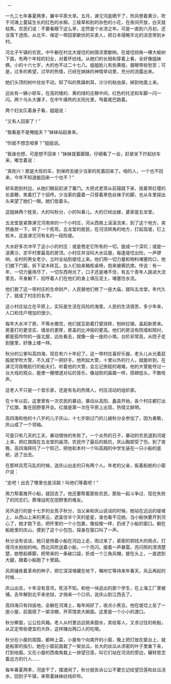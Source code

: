      一 

   一九三七年春夏两季，翼中平原大旱。五月，滹沱河底晒干了，热风卷着黄沙，吹干河滩上蔓延生长的红色的水柳。三稜草和别的杂色的小花，在夜间开放，白天就枯焦。农民们说：不要看眼下这么旱，定然是个水涝之年。可是一直到六月初，还没落下透雨，从北平、保定一带回家歇伏的买卖人，把日本侵略华北的消息带到乡村。 

   河北子午镇的农民，中午躺在村北大堤埝的树荫凉里歇晌。在堤埝拐角一棵大榆树下面，有两个年轻的妇女，对着怀纺线。从她们的长相和穿着上看，全好像姐妹俩，小的十六七岁，大的也不过二十七八。姐姐脸儿有些黄瘦，眉眼带些愁苦；可是，过多的希望，过早的热情，已经在妹妹的神情举动里，充分的流露出来。 

   她们头顶的树叶纹丝不动，知了叫的焦躁刺耳，沙沙的粘虫屎，掉到地面上来。 

   远处有一辆小轿车，在高的矮的、黄的绿的庄稼中间，红色的托泥和车脚一闪一闪。两个乌头大骡子，在中午燥热的太阳光里，甩着尾巴跑着。 

   两个妇女仄着身子看，姐姐说： 

   “又有人回家了！” 

   “我看是不是俺姐夫？”妹妹站起身来。 

   “你就不想念咱爹？”姐姐说。 

   “我谁也想，可是想不回来！”妹妹提着脚跟，仔细看了一会，赶紧坐下拧起纺车来，嘟念着说： 

   “真败兴！那是大班的车，到保府去接少当家的死着回来了。咱的人，一个也不回来，今年不知道能回来一个也不？” 

   轿车跑到村边，从她们眼前赶进了寨门。大把式老常从前辕跳下来，摇着带红缨的长苗鞭，笑着打了个招呼。少当家的露着一只穿着黑色丝袜子的脚，也从车里探出头来望了她们一眼。她们低着头。 

   这姐妹两个姓吴，大的叫秋分，小的叫春儿。大的已经出嫁，婆家是五龙堂。 

   五龙堂是紧靠滹沱河南岸的一个小村庄，河从西南上滚滚流来，到了这个地方，突然曲敛一下，转了一个死弯。五龙堂的居民，在河流转角的地方，打起高堤，钉上桩木，这是滹沱河有名的一段险堤。 

   大水好多次冲平了这小小的村庄：或是卷走它所有的一切，旋成一个深坑；或是一滚黄沙，淤平村里最高的房顶。小村庄并没叫大水征服，每逢堤埝出险，一声锣响，全村的男女老少，立时全站到堤埝上来。他们用一切力量和物料堵塞险口，他们摘下门窗，拆下梁木砖瓦，女人们抬来箱柜桌椅，抱来被褥炕席。传说：有一年，一切力量用尽了，一切东西用光了，口子还是堵不住，有五个青年人跳进大流里去，平身躺下，招呼着人们在他们的身上填压泥土，堵塞住水流。 

   他们救了这一带村庄的生命财产，人民替他们修了一座大庙，就叫五龙堂。年代久了，就成了村庄的名字。 

   这小村庄站立在平原上，实际是生活在风险的海里。人民的生活很苦，多少年来，人口和住户增加的很少。 

   每年大水冲了房，不等水撤完，他们就互助着打甓烧砖，刨树拉锯，盖起新房来。房基打的更坚实、墙垒的更厚，房盖的比冲毁的更高。他们的房没有院墙和陪衬，都是孤伶伶的一座北屋，远处看去，就像一座一座的小塔。台阶非常高，从院子走到屋里，好像上楼一样。 

   秋分的公爹叫高四海，现在有六十年纪了。这一带村庄喜好乐器，老头儿从光着屁股就学吹大管，不久成了一把好手。他吹起大管，十里以外的行人，就能听到，在滹沱河夜晚航行的船夫们，听着他的大管，会忘记旅程的艰难。他的大管能夺过一台大戏的观众，能使一棚僧道对坛的音乐，像战败的画眉一样，搭翅低头，不敢吱声。 

   这老人不只是一个音乐家，还是有名的热情人，村庄活动的组织家。 

   在十年以前，这里曾有一次农民的暴动，暴动从高阳、蠡县开始，各个村庄都打出了红旗，集在田野里开会。红旗是第一次在平原上出现，热情又鲜明。 

   高四海和他的十八岁的儿子庆山，十七岁刚过门的儿媳秋分全参加了，因为勇敢，庆山成了一个领袖。 

   可是只有几天的工夫，暴动很快的失败了。一个炎热的日子，暴动的农民退到河堤上来，把红旗插在五龙堂的庙顶。农民作了最后的抵抗，庆山胸部受了伤。到了夜晚，高四海拜托了一个知己，把他和本村一个叫高翔的中学生装在一只小船的底舱，逃了出去。 

   在那样兵荒马乱的时候，送庆山出走的只有两个人。年老的父亲，扳着船舱的小窗户说： 

   “走吧！出去了哪里也是活路！叫他们等着吧！” 

   用力帮着推开小船，就回去了。他还要帮着那些农民，那些一起斗争过、现在失败了的同志们，葬埋战死在田野里的难友。 

   另外送行的是十七岁的女孩子秋分，当父亲和庆山说话的时候，她站在远远的堤坡上，从西山上来的黑云，遮盖住半个天的星星，谁也看不见她。当小船快要开到河心了，她才跑下去，把怀里的一个小包裹，像投梭一样，扔进了小船的窗口。躺在船舱里的庆山，摸到了这个小包包，探身在窗口叫了一声。 

   秋分没有说话，她只是傍着小船在河边上走，雨过来了，紧密的铜钱大的雨点，打得河水拍拍的响。西北风吹送着小船，一个亮闪，接着一声暴雷。亮闪照的清清楚楚，她卷起裤脚，把带来的一条破口袋，折成一个三角风帽，披在头上，一直遮到大腿，跟着小船跑了十里路。 

   风雨锤炼着革命的种子，把它深深埋藏在地下，嘱咐它等待来年春天，风云再起的时候…… 

   庆山出去，十年没有音讯，死活不知。和他一块逃出的那个学生，在上海工厂里被捕，去年解到北平来坐狱，才捎来一个口讯，说庆山到江西去了。 

   高四海只有四亩地，全躺在河滩上，每年闹好了，收点小黑豆。他在堤埝上垒了一座小屋，前面搭了一架凉棚，开茶馆卖大碗面。这里是一个小小的渡口。 

   秋分擀面，公公拉风箱。老人从村里远远挑来甜水，卖给客人，又求过往的帆船，从正定带些便宜的大砟，这样赚出两口人的吃喝。 

   秋分在小屋的周围，都种上菜，小屋有个向南开的小窗，晚上把灯放在窗台上，就是船家的指引。她在小窗前面栽了一架丝瓜，长大的丝瓜从浓密的叶子里垂下来，打到地面。又在小屋的西南角栽上一排望日莲，叫它们站在河流的旁边，辗转思念着远方的行人…… 

   每年春夏两季，河底干了，摆渡闲了，秋分就告诉公公不要忘记给望日莲和丝瓜浇水，回到子午镇，来帮着妹妹纺线织布。 

